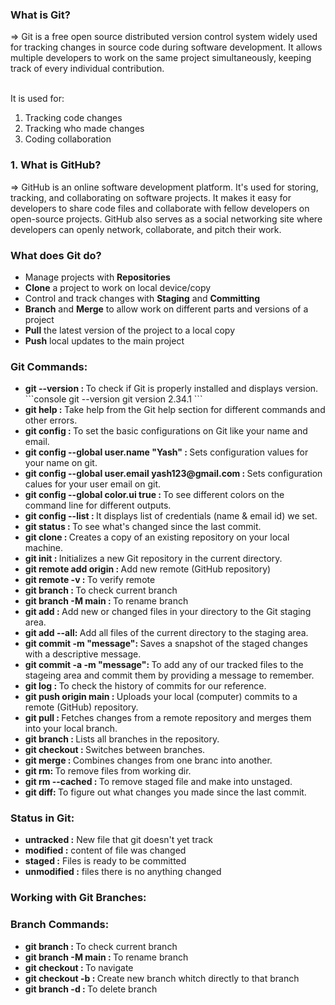 <h3> What is Git? </h3>
=> Git is a free open source distributed version control system widely used for tracking changes in source code during software development. It allows multiple developers to work on the same project simultaneously, keeping track of every individual contribution. <br><br>

It is used for:
1. Tracking code changes <br>
2. Tracking who made changes <br>
3. Coding collaboration 


<h3> 1. What is GitHub? </h3>
=> GitHub is an online software development platform. It's used for storing, tracking, and collaborating on software projects. It makes it easy for developers to share code files and collaborate with fellow developers on open-source projects. GitHub also serves as a social networking site where developers can openly network, collaborate, and pitch their work.


<h3> What does Git do?</h3>
<ul>
  <li> Manage projects with <b>Repositories</b </li>
  <li> <b>Clone</b> a project to work on local device/copy </li>
  <li> Control and track changes with <b>Staging</b> and <b>Committing</b> </li>
  <li> <b>Branch</b> and <b>Merge</b> to allow work on different parts and versions of a project </li>
  <li> <b>Pull</b> the latest version of the project to a local copy </li>
  <li> <b>Push</b> local updates to the main project </li>
</ul>


<h3> Git Commands: </h3>
<ul>
<li><b>git --version : </b>To check if Git is properly installed and displays version.</li>
```console
  git --version
  git version 2.34.1
```
<li><b>git help : </b>Take help from the Git help section for different commands and other errors.</li>

<li><b> git config : </b>To set the basic configurations on Git like your name and email.</li>
<li><b> git config --global user.name "Yash" : </b>Sets configuration values for your name on git.</li>
<li><b> git config --global user.email yash123@gmail.com : </b>Sets configuration calues for your user email on git.</li>
<li><b> git config --global color.ui true : </b>To see different colors on the command line for different outputs.</li>
<li><b> git config --list : </b>It displays list of credentials (name & email id) we set.</li>

<li><b> git status : </b>To see what's changed since the last commit.</li>

<li><b> git clone : </b>Creates a copy of an existing repository on your local machine.</li>

<li><b>git init : </b>Initializes a new Git repository in the current directory.</li>
<li><b> git remote add origin <link> : </b>Add new remote (GitHub repository)</li>
<li><b> git remote -v : </b>To verify remote</li>

<li><b> git branch : </b>To check current branch</li>
<li><b> git branch -M main : </b>To rename branch</li>

<li><b> git add <file-name>: </b>Add new or changed files in your directory to the Git staging area.</li>
<li><b> git add --all: </b>Add all files of the current directory to the staging area.</li>

<li><b> git commit -m "message": </b>Saves a snapshot of the staged changes with a descriptive message.</li>
<li><b> git commit -a -m "message": </b>To add any of our tracked files to the stageing area and commit them by providing a message to remember.</li>

<li><b> git log : </b>To check the history of commits for our reference.</li>
<li><b> git push origin main : </b>Uploads your local (computer) commits to a remote (GitHub) repository.</li>
<li><b> git pull : </b>Fetches changes from a remote repository and merges them into your local branch.</li>
<li><b> git branch : </b>Lists all branches in the repository.</li>
<li><b> git checkout : </b>Switches between branches.</li>
<li><b> git merge : </b>Combines changes from one branc into another.</li>

<li><b> git rm: </b>To remove files from working dir.</li>
<li><b> git rm --cached <file-name>: </b>To remove staged file and make into unstaged.</li>

<li><b> git diff: </b>To figure out what changes you made since the last commit.</li>
</ul>

<h3> Status in Git: </h3>
<ul>
  <li><b>untracked :</b> New file that git doesn't yet track</li>
  <li><b>modified :</b> content of file was changed</li>
  <li><b>staged :</b> Files is ready to be committed</li>
  <li><b>unmodified :</b> files there is no anything changed</li>
</ul>

<h3> Working with Git Branches: </h3>


<h3>Branch Commands: </h3>
<ul>
  <li><b> git branch : </b>To check current branch</li>
  <li><b> git branch -M main : </b>To rename branch</li>
  <li><b> git checkout <branch-name> : </b>To navigate</li>
  <li><b> git checkout -b <new-branch-name> : </b>Create new branch whitch directly to that branch</li>
  <li><b> git branch -d <branch-name> : </b>To delete branch</li>
</ul>
